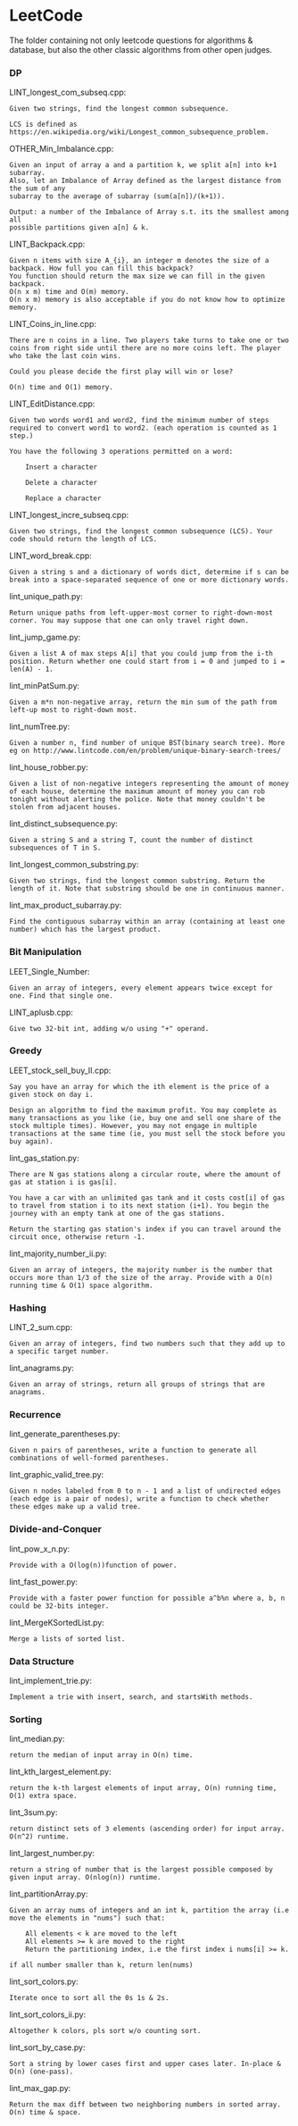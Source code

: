 # LeetCode
The folder containing not only leetcode questions for algorithms & database, but also the other classic algorithms from other open judges.

### DP
LINT_longest_com_subseq.cpp:
    
    Given two strings, find the longest common subsequence.

    LCS is defined as https://en.wikipedia.org/wiki/Longest_common_subsequence_problem.
OTHER_Min_Imbalance.cpp:

    Given an input of array a and a partition k, we split a[n] into k+1 subarray. 
    Also, let an Imbalance of Array defined as the largest distance from the sum of any
    subarray to the average of subarray (sum(a[n])/(k+1)).

    Output: a number of the Imbalance of Array s.t. its the smallest among all
    possible partitions given a[n] & k.


LINT_Backpack.cpp:

    Given n items with size A_{i}, an integer m denotes the size of a backpack. How full you can fill this backpack? 
    You function should return the max size we can fill in the given backpack. 
    O(n x m) time and O(m) memory. 
    O(n x m) memory is also acceptable if you do not know how to optimize memory.

LINT_Coins_in_line.cpp:

    There are n coins in a line. Two players take turns to take one or two coins from right side until there are no more coins left. The player who take the last coin wins.

    Could you please decide the first play will win or lose?

    O(n) time and O(1) memory.  

LINT_EditDistance.cpp:

    Given two words word1 and word2, find the minimum number of steps required to convert word1 to word2. (each operation is counted as 1 step.)

    You have the following 3 operations permitted on a word:

        Insert a character

        Delete a character

        Replace a character

LINT_longest_incre_subseq.cpp:
	
	Given two strings, find the longest common subsequence (LCS). Your code should return the length of LCS.
	
LINT_word_break.cpp:

	Given a string s and a dictionary of words dict, determine if s can be break into a space-separated sequence of one or more dictionary words.

lint_unique_path.py:

    Return unique paths from left-upper-most corner to right-down-most corner. You may suppose that one can only travel right down.

lint_jump_game.py:

    Given a list A of max steps A[i] that you could jump from the i-th position. Return whether one could start from i = 0 and jumped to i = len(A) - 1.

lint_minPatSum.py:

    Given a m*n non-negative array, return the min sum of the path from left-up most to right-down most.

lint_numTree.py:

    Given a number n, find number of unique BST(binary search tree). More eg on http://www.lintcode.com/en/problem/unique-binary-search-trees/

lint_house_robber.py:

    Given a list of non-negative integers representing the amount of money of each house, determine the maximum amount of money you can rob tonight without alerting the police. Note that money couldn't be stolen from adjacent houses.

lint_distinct_subsequence.py:

	Given a string S and a string T, count the number of distinct subsequences of T in S.
	
lint_longest_common_substring.py:

	Given two strings, find the longest common substring. Return the length of it. Note that substring should be one in continuous manner.
	
	
lint_max_product_subarray.py:

	Find the contiguous subarray within an array (containing at least one number) which has the largest product.
	
	
        
### Bit Manipulation
LEET_Single_Number:

	Given an array of integers, every element appears twice except for one. Find that single one.

LINT_aplusb.cpp:

	Give two 32-bit int, adding w/o using "+" operand.

### Greedy
LEET_stock_sell_buy_II.cpp:

	Say you have an array for which the ith element is the price of a given stock on day i.

	Design an algorithm to find the maximum profit. You may complete as many transactions as you like (ie, buy one and sell one share of the stock multiple times). However, you may not engage in multiple transactions at the same time (ie, you must sell the stock before you buy again).
	
lint_gas_station.py:

	There are N gas stations along a circular route, where the amount of gas at station i is gas[i].

	You have a car with an unlimited gas tank and it costs cost[i] of gas to travel from station i to its next station (i+1). You begin the journey with an empty tank at one of the gas stations.

	Return the starting gas station's index if you can travel around the circuit once, otherwise return -1.
	
lint_majority_number_ii.py:

	Given an array of integers, the majority number is the number that occurs more than 1/3 of the size of the array. Provide with a O(n) running time & O(1) space algorithm.


### Hashing
LINT_2_sum.cpp:

	Given an array of integers, find two numbers such that they add up to a specific target number.

lint_anagrams.py:

	Given an array of strings, return all groups of strings that are anagrams.

### Recurrence
lint_generate_parentheses.py:

	Given n pairs of parentheses, write a function to generate all combinations of well-formed parentheses.
	
lint_graphic_valid_tree.py:

	Given n nodes labeled from 0 to n - 1 and a list of undirected edges (each edge is a pair of nodes), write a function to check whether these edges make up a valid tree.
	
	
### Divide-and-Conquer
lint_pow_x_n.py:

	Provide with a O(log(n))function of power.
	
lint_fast_power.py:

	Provide with a faster power function for possible a^b%n where a, b, n could be 32-bits integer.
	
lint_MergeKSortedList.py:

	Merge a lists of sorted list.
	
### Data Structure
lint_implement_trie.py:

	Implement a trie with insert, search, and startsWith methods.
	
### Sorting
lint_median.py:

	return the median of input array in O(n) time.
	
lint_kth_largest_element.py:

	return the k-th largest elements of input array, O(n) running time, O(1) extra space.
	
lint_3sum.py:

	return distinct sets of 3 elements (ascending order) for input array. O(n^2) runtime.

lint_largest_number.py:

    return a string of number that is the largest possible composed by given input array. O(nlog(n)) runtime.

lint_partitionArray.py:

    Given an array nums of integers and an int k, partition the array (i.e move the elements in "nums") such that:

        All elements < k are moved to the left
        All elements >= k are moved to the right
        Return the partitioning index, i.e the first index i nums[i] >= k.

    if all number smaller than k, return len(nums)

lint_sort_colors.py:

    Iterate once to sort all the 0s 1s & 2s.

lint_sort_colors_ii.py:

    Altogether k colors, pls sort w/o counting sort.

lint_sort_by_case.py:

    Sort a string by lower cases first and upper cases later. In-place & O(n) (one-pass).

lint_max_gap.py:

    Return the max diff between two neighboring numbers in sorted array. O(n) time & space.


